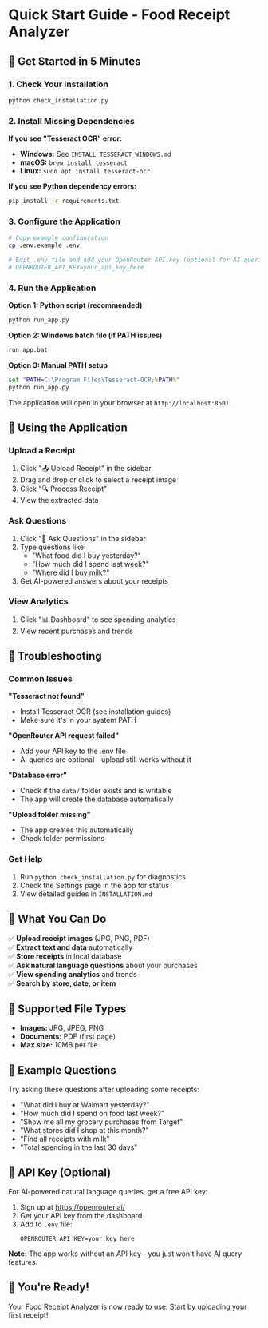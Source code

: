 # Quick Start Guide - Food Receipt Analyzer

## 🚀 Get Started in 5 Minutes

### 1. Check Your Installation
```bash
python check_installation.py
```

### 2. Install Missing Dependencies

**If you see "Tesseract OCR" error:**
- **Windows:** See `INSTALL_TESSERACT_WINDOWS.md`
- **macOS:** `brew install tesseract`
- **Linux:** `sudo apt install tesseract-ocr`

**If you see Python dependency errors:**
```bash
pip install -r requirements.txt
```

### 3. Configure the Application
```bash
# Copy example configuration
cp .env.example .env

# Edit .env file and add your OpenRouter API key (optional for AI queries)
# OPENROUTER_API_KEY=your_api_key_here
```

### 4. Run the Application

**Option 1: Python script (recommended)**
```bash
python run_app.py
```

**Option 2: Windows batch file (if PATH issues)**
```cmd
run_app.bat
```

**Option 3: Manual PATH setup**
```cmd
set "PATH=C:\Program Files\Tesseract-OCR;%PATH%"
python run_app.py
```

The application will open in your browser at `http://localhost:8501`

## 📱 Using the Application

### Upload a Receipt
1. Click "📤 Upload Receipt" in the sidebar
2. Drag and drop or click to select a receipt image
3. Click "🔍 Process Receipt"
4. View the extracted data

### Ask Questions
1. Click "🤖 Ask Questions" in the sidebar
2. Type questions like:
   - "What food did I buy yesterday?"
   - "How much did I spend last week?"
   - "Where did I buy milk?"
3. Get AI-powered answers about your receipts

### View Analytics
1. Click "📊 Dashboard" to see spending analytics
2. View recent purchases and trends

## 🔧 Troubleshooting

### Common Issues

**"Tesseract not found"**
- Install Tesseract OCR (see installation guides)
- Make sure it's in your system PATH

**"OpenRouter API request failed"**
- Add your API key to the .env file
- AI queries are optional - upload still works without it

**"Database error"**
- Check if the `data/` folder exists and is writable
- The app will create the database automatically

**"Upload folder missing"**
- The app creates this automatically
- Check folder permissions

### Get Help
1. Run `python check_installation.py` for diagnostics
2. Check the Settings page in the app for status
3. View detailed guides in `INSTALLATION.md`

## 🎯 What You Can Do

✅ **Upload receipt images** (JPG, PNG, PDF)  
✅ **Extract text and data** automatically  
✅ **Store receipts** in local database  
✅ **Ask natural language questions** about your purchases  
✅ **View spending analytics** and trends  
✅ **Search by store, date, or item**  

## 📁 Supported File Types

- **Images:** JPG, JPEG, PNG
- **Documents:** PDF (first page)
- **Max size:** 10MB per file

## 🤖 Example Questions

Try asking these questions after uploading some receipts:

- "What did I buy at Walmart yesterday?"
- "How much did I spend on food last week?"
- "Show me all my grocery purchases from Target"
- "What stores did I shop at this month?"
- "Find all receipts with milk"
- "Total spending in the last 30 days"

## 🔑 API Key (Optional)

For AI-powered natural language queries, get a free API key:

1. Sign up at https://openrouter.ai/
2. Get your API key from the dashboard
3. Add to `.env` file:
   ```
   OPENROUTER_API_KEY=your_key_here
   ```

**Note:** The app works without an API key - you just won't have AI query features.

## 🎉 You're Ready!

Your Food Receipt Analyzer is now ready to use. Start by uploading your first receipt!